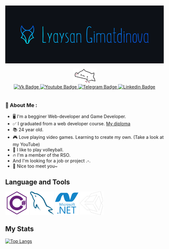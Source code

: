 ![Header](https://github.com/EmilyHansenA/EmilyHansenA/blob/main/Assets/Preview.png)

<div id="header" align="center">
  <img src="https://github.com/EmilyHansenA/EmilyHansenA/blob/main/Assets/Тыкоет.gif" width="75"/>
</div>

<div id="badges" align="center">
  <a href="https://vk.com/id79890875">
    <img src="https://img.shields.io/badge/Vk-blue?style=for-the-badge&logo=Vk&logoColor=white" alt="Vk Badge"/>
  </a>
  <a href="https://youtube.com/playlist?list=PLHlE5HA4L6l1KzkDrNnS-ErOyGzNYDdJj">
    <img src="https://img.shields.io/badge/YouTube-red?style=for-the-badge&logo=youtube&logoColor=white" alt="Youtube Badge"/>
  </a>
  <a href="https://t.me/EmilyHansen">
    <img src="https://img.shields.io/badge/Telegram-blue?style=for-the-badge&logo=Telegram&logoColor=white" alt="Telegram Badge"/>
  </a>
  <a href="https://www.linkedin.com/in/lyaysangimatdinova">
    <img src="https://img.shields.io/badge/LinkedIn-0077B5?style=for-the-badge&logo=linkedin&logoColor=white" alt="Linkedin Badge"/>
  </a>
</div>

<div id = "counter" align="center">
    <img src="https://komarev.com/ghpvc/?username=emilyhansena&style=flat-square&color=blue" alt=""/>
</div>

### :bread: About Me :

- :desktop_computer:    I'm a begginer Web-developer and Game Developer.
- ✅ I graduated from a web developer course. <a href="https://github.com/EmilyHansenA/EmilyHansenA/blob/main/Assets/Diplom.pdf"> My diploma </a>
- :books:   24 year old.
- :video_game:  Love playing video games. Learning to create my own. (Take a look at my YouTube)
- :volleyball:  I like to play volleyball.
- :fire:    I'm a member of the RSO.
- And I'm looking for a job or project .-.
- :rainbow:    Nice too meet you~

## Language and Tools

<div>
<img src="https://github.com/devicons/devicon/blob/master/icons/csharp/csharp-line.svg" title="C#" **alt="C#" width="75" height="75"/> 
<img src="https://github.com/devicons/devicon/blob/master/icons/mysql/mysql-original.svg" title="MySQL" **alt="MySQL" width="75" height="75"/> 
<img src="https://github.com/devicons/devicon/blob/master/icons/dot-net/dot-net-plain-wordmark.svg" title="DotNet" **alt="DotNet" width="75" height="75"/>
<img src="https://github.com/EmilyHansenA/EmilyHansenA/blob/main/Assets/Unity.png" title="Unity" **alt="Unity" width="75" height="75"/>
</div>

## My Stats

[![Top Langs](https://github-readme-stats.vercel.app/api/top-langs/?username=emilyhansena&layout=compact&theme=github_dark)](https://github.com/anuraghazra/github-readme-stats)
